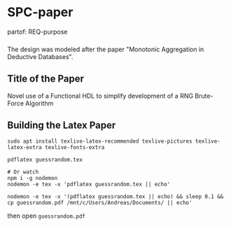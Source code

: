 # SPC-paper
partof: REQ-purpose
###

The design was modeled after the paper "Monotonic Aggregation in Deductive Databases". 

## Title of the Paper

Novel use of a Functional HDL to simplify development of a RNG Brute-Force Algorithm

## Building the Latex Paper

```
sudo apt install texlive-latex-recommended texlive-pictures texlive-latex-extra texlive-fonts-extra

pdflatex guessrandom.tex

# Or watch
npm i -g nodemon
nodemon -e tex -x 'pdflatex guessrandom.tex || echo'
```

```
nodemon -e tex -x '(pdflatex guessrandom.tex || echo) && sleep 0.1 && cp guessrandom.pdf /mnt/c/Users/Andreas/Documents/ || echo'
```

then open `guessrandom.pdf`
